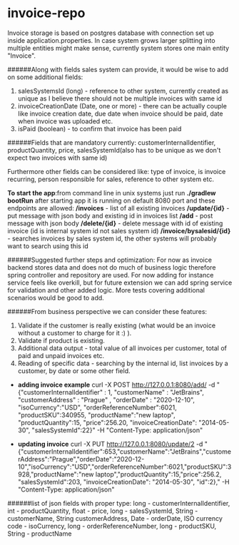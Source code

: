 # invoice-repo

Invoice storage is based on postgres database with connection set up inside application.properties.
In case system grows larger splitting into multiple entities might make sense, currently system stores one main entity "Invoice". 

######Along with fields sales system can provide, it would be wise to add on some additional fields:

1. salesSystemsId (long) - reference to other system, currently created as unique as I believe there should not be multiple invoices with same id
2. invoiceCreationDate (Date, one or more) - there can be actually couple like invoice creation date, due date when invoice should be paid, date when invoice was uploaded etc.
3. isPaid (boolean) - to confirm that invoice has been paid

######Fields that are mandatory currently:
customerInternalIdentifier, productQuantity, price, salesSystemId(also has to be unique as we don't expect two invoices with same id)

Furthermore other fields can be considered like: type of invoice, is invoice recurring, person responsible for sales, 
reference to other system etc.

**To start the app**:from command line in unix systems just run **./gradlew bootRun** 
after starting app it is running on default 8080 port and these endpoints are allowed:
**/invoices** - list of all existing invoices
**/update/{id}** - put message with json body and existing id in invoices list
**/add** - post message with json body
**/delete/{id}** - delete message with id of existing invoice (id is internal system id not sales system id)
**/invoice/bysalesid/{id}** - searches invoices by sales system id, the other systems will probably want to search using this id

######Suggested further steps and optimization: 
For now as invoice backend stores data and does not do much of business logic therefore spring controller and repository are used. 
For now adding for instance service feels like overkill, but for future extension we can add spring service for validation and other added logic.
More tests covering additional scenarios would be good to add.



######From business perspective we can consider these features: 
1. Validate if the customer is really existing (what would be an invoice without a customer to charge for it :) ). 
2. Validate if product is existing.
3. Additional data output - total value of all invoices per customer, total of paid and unpaid invoices etc.
4. Reading of specific data - searching by the internal id, list invoices by a customer, by date or some other field. 

* **adding invoice example**
curl -X POST http://127.0.0.1:8080/add/ -d "{\"customerInternalIdentifier\" : 1, \"customerName\" : \"JetBrains\", \"customerAddress\" : \"Prague\" , \"orderDate\" : \"2020-12-10\", \"isoCurrency\":\"USD\", \"orderReferenceNumber\":6021, \"productSKU\":340955, \"productName\":\"new laptop\", \"productQuantity\":15, \"price\":256.20, \"invoiceCreationDate\": \"2014-05-30\", \"salesSystemId\":22}" -H "Content-Type: application/json"

* **updating invoice**
curl -X PUT http://127.0.0.1:8080/update/2 -d "{\"customerInternalIdentifier\":653,\"customerName\":\"JetBrains\",\"customerAddress\":\"Prague\",\"orderDate\":\"2020-12-10\",\"isoCurrency\":\"USD\",\"orderReferenceNumber\":6021,\"productSKU\":3928,\"productName\":\"new laptop\",\"productQuantity\":15,\"price\":256.2, \"salesSystemId\":203, \"invoiceCreationDate\": \"2014-05-30\", \"id\":2}," -H "Content-Type: application/json"


######list of json fields with proper type:
long - customerInternalIdentifier, int - productQuantity, float - price, long - salesSystemId, 
String - customerName, String customerAddress, Date - orderDate, ISO currency code - isoCurrency, 
long - orderReferenceNumber, long - productSKU, String - productName